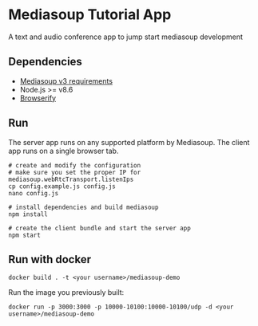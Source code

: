 # Mediasoup Tutorial App

A text and audio conference app to jump start mediasoup development

## Dependencies

* [Mediasoup v3 requirements](https://mediasoup.org/documentation/v3/mediasoup/installation/#requirements)
* Node.js >= v8.6
* [Browserify](http://browserify.org/)


## Run

The server app runs on any supported platform by Mediasoup. The client app runs on a single browser tab.
```
# create and modify the configuration
# make sure you set the proper IP for mediasoup.webRtcTransport.listenIps
cp config.example.js config.js
nano config.js

# install dependencies and build mediasoup
npm install

# create the client bundle and start the server app
npm start
```

## Run with docker

```
docker build . -t <your username>/mediasoup-demo
```

Run the image you previously built:

```
docker run -p 3000:3000 -p 10000-10100:10000-10100/udp -d <your username>/mediasoup-demo
```
